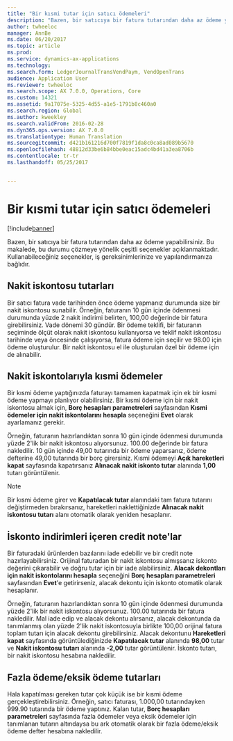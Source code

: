 ```yaml
---
title: "Bir kısmi tutar için satıcı ödemeleri"
description: "Bazen, bir satıcıya bir fatura tutarından daha az ödeme yapabilirsiniz. Bu makalede, bu durumu çözmeye yönelik çeşitli seçenekler açıklanmaktadır. Kullanabileceğiniz seçenekler, iş gereksinimlerinize ve yapılandırmanıza bağlıdır."
author: twheeloc
manager: AnnBe
ms.date: 06/20/2017
ms.topic: article
ms.prod: 
ms.service: dynamics-ax-applications
ms.technology: 
ms.search.form: LedgerJournalTransVendPaym, VendOpenTrans
audience: Application User
ms.reviewer: twheeloc
ms.search.scope: AX 7.0.0, Operations, Core
ms.custom: 14321
ms.assetid: 9a17075e-5325-4d55-a1e5-1791b8c460a0
ms.search.region: Global
ms.author: kweekley
ms.search.validFrom: 2016-02-28
ms.dyn365.ops.version: AX 7.0.0
ms.translationtype: Human Translation
ms.sourcegitcommit: d421b161216d700f7819f1da8c0ca8ad089b5670
ms.openlocfilehash: 48812d33be6b84bbe0eac15adc4bd41a3ea8706b
ms.contentlocale: tr-tr
ms.lasthandoff: 05/25/2017


---
```


# <a name="vendor-payments-for-a-partial-amount"></a>Bir kısmi tutar için satıcı ödemeleri

[!include[banner](../includes/banner.md)]


Bazen, bir satıcıya bir fatura tutarından daha az ödeme yapabilirsiniz. Bu makalede, bu durumu çözmeye yönelik çeşitli seçenekler açıklanmaktadır. Kullanabileceğiniz seçenekler, iş gereksinimlerinize ve yapılandırmanıza bağlıdır. 

<a name="cash-discount-amounts"></a>Nakit iskontosu tutarları
---------------------

Bir satıcı fatura vade tarihinden önce ödeme yapmanız durumunda size bir nakit iskontosu sunabilir. Örneğin, faturanın 10 gün içinde ödenmesi durumunda yüzde 2 nakit indirimi belirten, 100,00 değerinde bir fatura girebilirsiniz. Vade dönemi 30 gündür. Bir ödeme teklifi, bir faturanın seçiminde ölçüt olarak nakit iskontosu kullanıyorsa ve teklif nakit iskontosu tarihinde veya öncesinde çalışıyorsa, fatura ödeme için seçilir ve 98.00 için ödeme oluşturulur. Bir nakit iskontosu el ile oluşturulan özel bir ödeme için de alınabilir.

## <a name="partial-payments-with-cash-discounts"></a>Nakit iskontolarıyla kısmi ödemeler
Bir kısmi ödeme yaptığınızda faturayı tamamen kapatmak için ek bir kısmi ödeme yapmayı planlıyor olabilirsiniz. Bir kısmi ödeme için bir nakit iskontosu almak için, **Borç hesapları parametreleri** sayfasından **Kısmi ödemeler için nakit iskontolarını hesapla** seçeneğini **Evet** olarak ayarlamanız gerekir. 

Örneğin, faturanın hazırlandıktan sonra 10 gün içinde ödenmesi durumunda yüzde 2'lik bir nakit iskontosu alıyorsunuz. 100.00 değerinde bir fatura nakledilir. 10 gün içinde 49,00 tutarında bir ödeme yaparsanız, ödeme defterine 49,00 tutarında bir borç girersiniz. Kısmi ödemeyi **Açık hareketleri kapat** sayfasında kapatırsanız **Alınacak nakit iskonto tutar** alanında **1,00** tutarı görüntülenir. 

> [!NOTE] 
> Bir kısmi ödeme girer ve **Kapatılacak tutar** alanındaki tam fatura tutarını değiştirmeden bırakırsanız, hareketleri naklettiğinizde **Alınacak nakit iskontosu tutarı** alanı otomatik olarak yeniden hesaplanır.

## <a name="credit-notes-with-cash-discounts"></a>İskonto indirimleri içeren credit note'lar
Bir faturadaki ürünlerden bazılarını iade edebilir ve bir credit note hazırlayabilirsiniz. Orijinal faturadan bir nakit iskontosu almışsanız iskonto değerini çıkarabilir ve doğru tutar için bir iade alabilirsiniz. **Alacak dekontları için nakit iskontolarını hesapla** seçeneğini **Borç hesapları parametreleri** sayfasından **Evet**'e getirirseniz, alacak dekontu için iskonto otomatik olarak hesaplanır. 

Örneğin, faturanın hazırlandıktan sonra 10 gün içinde ödenmesi durumunda yüzde 2'lik bir nakit iskontosu alıyorsunuz. 100.00 tutarında bir fatura nakledilir. Mal iade edip ve alacak dekontu alırsanız, alacak dekontunda da tanımlanmış olan yüzde 2'lik nakit iskontosuyla birlikte 100,00 orijinal fatura toplam tutarı için alacak dekontu girebilirsiniz.  Alacak dekontunu **Hareketleri kapat** sayfasında görüntülediğinizde **Kapatılacak tutar** alanında **98,00** tutar ve **Nakit iskontosu tutarı** alanında **-2,00** tutar görüntülenir. İskonto tutarı, bir nakit iskontosu hesabına nakledilir.

## <a name="overpaymentunderpayment-amounts"></a>Fazla ödeme/eksik ödeme tutarları
Hala kapatılması gereken tutar çok küçük ise bir kısmi ödeme gerçekleştirebilirsiniz. Örneğin, satıcı faturası, 1.000,00 tutarındayken 999.90 tutarında bir ödeme yaptınız. Kalan tutar, **Borç hesapları parametreleri** sayfasında fazla ödemeler veya eksik ödemeler için tanımlanan tutarın altındaysa bu ark otomatik olarak bir fazla ödeme/eksik ödeme defter hesabına nakledilir.




